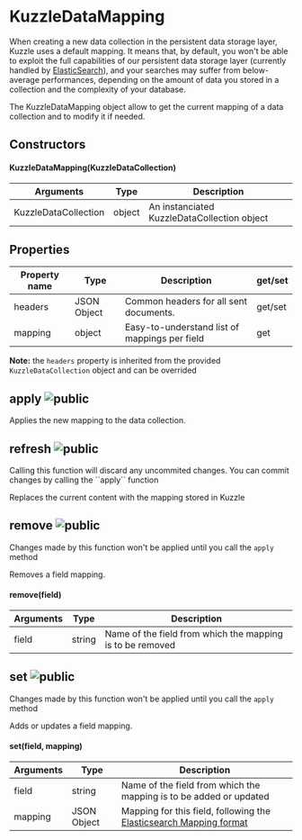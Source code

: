 # KuzzleDataMapping

When creating a new data collection in the persistent data storage layer, Kuzzle uses a default mapping.
It means that, by default, you won't be able to exploit the full capabilities of our persistent data storage layer (currently handled by [ElasticSearch](https://www.elastic.co/products/elasticsearch)), and your searches may suffer from below-average performances, depending on the amount of data you stored in a collection and the complexity of your database.

The KuzzleDataMapping object allow to get the current mapping of a data collection and to modify it if needed.

## Constructors

#### KuzzleDataMapping(KuzzleDataCollection)

| Arguments | Type | Description |
|---------------|---------|----------------------------------------|
| KuzzleDataCollection | object | An instanciated KuzzleDataCollection object |

## Properties

| Property name | Type | Description | get/set |
|--------------|--------|-----------------------------------|---------|
| headers | JSON Object | Common headers for all sent documents. | get/set |
| mapping | object | Easy-to-understand list of mappings per field | get |

**Note:** the ``headers`` property is inherited from the provided ``KuzzleDataCollection`` object and can be overrided

## apply ![public](./images/public.png)

Applies the new mapping to the data collection.

## refresh ![public](./images/public.png)

<aside class="warning">
Calling this function will discard any uncommited changes. You can commit changes by calling the ``apply`` function
</aside>

Replaces the current content with the mapping stored in Kuzzle



## remove ![public](./images/public.png)

<aside class="notice">Changes made by this function won't be applied until you call the <code>apply</code> method</aside>

Removes a field mapping.

#### remove(field)

| Arguments | Type | Description |
|---------------|---------|----------------------------------------|
| field | string | Name of the field from which the mapping is to be removed |

## set ![public](./images/public.png)

<aside class="notice">Changes made by this function won't be applied until you call the <code>apply</code> method</aside>

Adds or updates a field mapping.

#### set(field, mapping)

| Arguments | Type | Description |
|---------------|---------|----------------------------------------|
| field | string | Name of the field from which the mapping is to be added or updated |
| mapping | JSON Object | Mapping for this field, following the [Elasticsearch Mapping format](https://www.elastic.co/guide/en/elasticsearch/reference/1.3/mapping.html)
